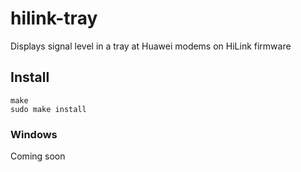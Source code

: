 # hilink-tray
 Displays signal level in a tray at Huawei modems on HiLink firmware
## Install
	make
	sudo make install
### Windows
 Coming soon
